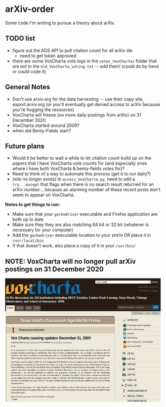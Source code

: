 # arXiv-order
Some code I'm writing to pursue a theory about arXiv.

TODO list
---------
* figure out the ADS API to pull citation count for all arXiv ids
  * need to get token approved
* there are some VoxCharta vote logs in the `votes_VoxCharta/` folder that are not in the `old_VoxCharta_voting.txt` -- add them!  (could do by hand or could code it)


General Notes
-----------
* Don't use arxiv.org for the data harvesting -- use their copy site, export.arxiv.org (or you'll eventually get denied access to arXiv because you're hogging the resources)
* VoxCharta will freeze (no more daily postings from arXiv) on 31 December 2020
* VoxCharta started *around* 2009?
* when did Benty-Fields start?


Future plans
-----------
* Would it be better to wait a while to let citation count build up on the papers that I have VoxCharta vote counts for (and especially ones where I have both VoxCharta & benty-fields votes for)?
* Need to think of a way to automate this process (get it to run daily?)
* *(site no longer exists)* In `access_VoxCharta.py`, need to add a `try...except` that flags when there is no search result returned for an arXiv number... because an alarming number of these recent posts don't seem to appear on VoxCharta.  
  
**Notes to get things to run:**
* Make sure that your `geckodriver` executable and Firefox application are both up to date
* Make sure they they are also matching 64 bit or 32 bit (whatever is necessary for your computer)
* Add the `geckodriver` executable location to your `$PATH` OR place it in `/usr/local/bin`
* If that doesn't work, also place a copy of it in your `/usr/bin/`

## NOTE: VoxCharta will no longer pull arXiv postings on 31 December 2020
![announcement by James Guillochon](official_VoxCharta_annoucement.png)
